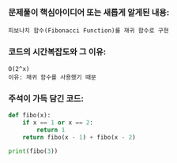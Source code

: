 ### 문제풀이 핵심아이디어 또는 새롭게 알게된 내용: 
    피보나치 함수(Fibonacci Function)를 재귀 함수로 구현

### 코드의 시간복잡도와 그 이유:
    O(2^x)
    이유: 재귀 함수를 사용했기 때문
    
### 주석이 가득 담긴 코드:
```python
def fibo(x):
    if x == 1 or x == 2:
        return 1
    return fibo(x - 1) + fibo(x - 2)

print(fibo(3))
```
